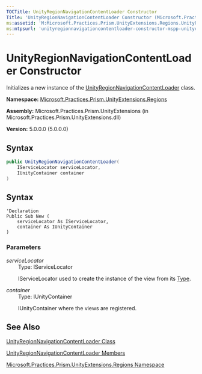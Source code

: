 ```yaml
---
TOCTitle: UnityRegionNavigationContentLoader Constructor
Title: 'UnityRegionNavigationContentLoader Constructor (Microsoft.Practices.Prism.UnityExtensions.Regions)'
ms:assetid: 'M:Microsoft.Practices.Prism.UnityExtensions.Regions.UnityRegionNavigationContentLoader.\#ctor(Microsoft.Practices.ServiceLocation.IServiceLocator,Microsoft.Practices.Unity.IUnityContainer)'
ms:mtpsurl: 'unityregionnavigationcontentloader-constructor-mspp-unityextensions-regions.md'
---
```


# UnityRegionNavigationContentLoader Constructor

Initializes a new instance of the [UnityRegionNavigationContentLoader](unityregionnavigationcontentloader-class-mspp-unityextensions-regions.md) class.

**Namespace:** [Microsoft.Practices.Prism.UnityExtensions.Regions](mspp-unityextensions-regions-namespace.md)

**Assembly:** Microsoft.Practices.Prism.UnityExtensions (in Microsoft.Practices.Prism.UnityExtensions.dll)

**Version:** 5.0.0.0 (5.0.0.0)

## Syntax

```C# 
public UnityRegionNavigationContentLoader(
	IServiceLocator serviceLocator,
	IUnityContainer container
)
```

## Syntax

```VB
'Declaration
Public Sub New ( 
	serviceLocator As IServiceLocator,
	container As IUnityContainer
)
```
### Parameters

*serviceLocator*  
&nbsp;&nbsp;&nbsp;&nbsp;&nbsp;&nbsp;&nbsp;&nbsp;Type: IServiceLocator

&nbsp;&nbsp;&nbsp;&nbsp;&nbsp;&nbsp;&nbsp;&nbsp;IServiceLocator used to create the instance of the view from its [Type](http://msdn.microsoft.com/en-us/library/42892f65).

*container*  
&nbsp;&nbsp;&nbsp;&nbsp;&nbsp;&nbsp;&nbsp;&nbsp;Type: IUnityContainer

&nbsp;&nbsp;&nbsp;&nbsp;&nbsp;&nbsp;&nbsp;&nbsp;IUnityContainer where the views are registered.

## See Also

[UnityRegionNavigationContentLoader Class](unityregionnavigationcontentloader-class-mspp-unityextensions-regions.md)

[UnityRegionNavigationContentLoader Members](unityregionnavigationcontentloader-members-mspp-unityextensions-regions.md)

[Microsoft.Practices.Prism.UnityExtensions.Regions Namespace](mspp-unityextensions-regions-namespace.md)
